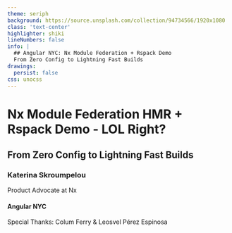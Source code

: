 ```yaml
---
theme: seriph
background: https://source.unsplash.com/collection/94734566/1920x1080
class: 'text-center'
highlighter: shiki
lineNumbers: false
info: |
  ## Angular NYC: Nx Module Federation + Rspack Demo
  From Zero Config to Lightning Fast Builds
drawings:
  persist: false
css: unocss
---
```


# Nx Module Federation HMR + Rspack Demo - LOL Right?

## From Zero Config to Lightning Fast Builds

<div class="pt-12">
  <h3>Katerina Skroumpelou</h3>
  <p>Product Advocate at Nx</p>
</div>

<div class="pt-8">
  <h4>Angular NYC</h4>
  <p class="text-sm">Special Thanks: Colum Ferry & Leosvel Pérez Espinosa</p>
</div>